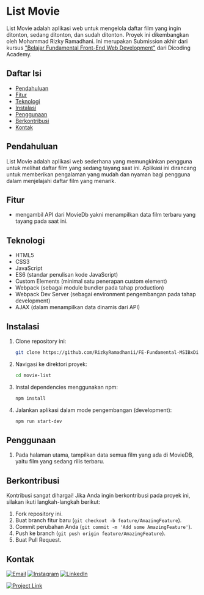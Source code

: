 # List Movie

List Movie adalah aplikasi web untuk mengelola daftar film yang ingin ditonton, sedang ditonton, dan sudah ditonton. Proyek ini dikembangkan oleh Mohammad Rizky Ramadhani. Ini merupakan Submission akhir dari kursus ["Belajar Fundamental Front-End Web Development"](https://www.dicoding.com/academies/163) dari Dicoding Academy.

## Daftar Isi

- [Pendahuluan](#pendahuluan)
- [Fitur](#fitur)
- [Teknologi](#teknologi)
- [Instalasi](#instalasi)
- [Penggunaan](#penggunaan)
- [Berkontribusi](#berkontribusi)
- [Kontak](#kontak)

## Pendahuluan

List Movie adalah aplikasi web sederhana yang memungkinkan pengguna untuk melihat daftar film yang sedang tayang saat ini. Aplikasi ini dirancang untuk memberikan pengalaman yang mudah dan nyaman bagi pengguna dalam menjelajahi daftar film yang menarik.
## Fitur

- mengambil API dari MovieDb yakni menampilkan data film terbaru yang tayang pada saat ini.

## Teknologi

- HTML5
- CSS3
- JavaScript
- ES6 (standar penulisan kode JavaScript)
- Custom Elements (minimal satu penerapan custom element)
- Webpack (sebagai module bundler pada tahap production)
- Webpack Dev Server (sebagai environment pengembangan pada tahap development)
- AJAX (dalam menampilkan data dinamis dari API)

## Instalasi

1. Clone repository ini:
    ```bash
    git clone https://github.com/RizkyRamadhanii/FE-Fundamental-MSIBxDicoding.git
    ```

2. Navigasi ke direktori proyek:
    ```bash
    cd movie-list
    ```

3. Instal dependencies menggunakan npm:
    ```bash
    npm install
    ```

4. Jalankan aplikasi dalam mode pengembangan (development):
    ```bash
    npm run start-dev
    ```

## Penggunaan

1. Pada halaman utama, tampilkan data semua film yang ada di MovieDB, yaitu film yang sedang rilis terbaru.

## Berkontribusi

Kontribusi sangat dihargai! Jika Anda ingin berkontribusi pada proyek ini, silakan ikuti langkah-langkah berikut:

1. Fork repository ini.
2. Buat branch fitur baru (`git checkout -b feature/AmazingFeature`).
3. Commit perubahan Anda (`git commit -m 'Add some AmazingFeature'`).
4. Push ke branch (`git push origin feature/AmazingFeature`).
5. Buat Pull Request.

## Kontak

[![Email](https://img.shields.io/badge/Email-D14836?style=for-the-badge&logo=gmail&logoColor=white)](mailto:rmdhni01283@gmail.com)
[![Instagram](https://img.shields.io/badge/Instagram-E4405F?style=for-the-badge&logo=instagram&logoColor=white)](https://www.instagram.com/rizkyyyramadhaniii/)
[![LinkedIn](https://img.shields.io/badge/LinkedIn-0077B5?style=for-the-badge&logo=linkedin&logoColor=white)](https://www.linkedin.com/in/mohammad-rizky-ramadhani-2932241b7/)

[![Project Link](https://img.shields.io/badge/Project%20Link-%23F7DF1E.svg?&style=for-the-badge&logo=javascript&logoColor=black)](https://listmovie-rizkyramadhani.vercel.app/)

